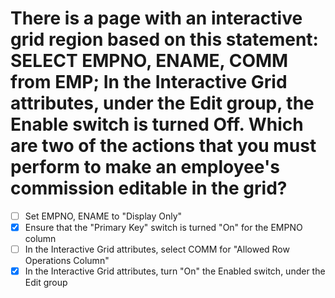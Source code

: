 # There is a page with an interactive grid region based on this statement: SELECT EMPNO, ENAME, COMM from EMP; In the Interactive Grid attributes, under the Edit group, the Enable switch is turned Off. Which are two of the actions that you must perform to make an employee's commission editable in the grid?

- [ ] Set EMPNO, ENAME to "Display Only"
- [x] Ensure that the "Primary Key" switch is turned "On" for the EMPNO column
- [ ] In the Interactive Grid attributes, select COMM for "Allowed Row Operations Column"
- [x] In the Interactive Grid attributes, turn "On" the Enabled switch, under the Edit group